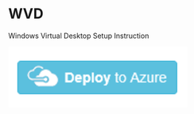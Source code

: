 # WVD
Windows Virtual Desktop Setup Instruction

<a href="https://portal.azure.com/#create/Microsoft.Template/uri/https://github.com/rawatsudhir1/WVD/blob/master/Deploy_Microsoft_DomainServices/template.json" target="_blank">
    <img src="/images/Deploy2Azure.png"/>
</a>